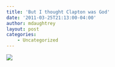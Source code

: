 ```yaml
---
title: 'But I thought Clapton was God'
date: '2011-03-25T21:13:00-04:00'
author: mdaughtrey
layout: post
categories:
    - Uncategorized
---
```


![](/assets/uploads/2011/03/20110325-091826.jpg)
